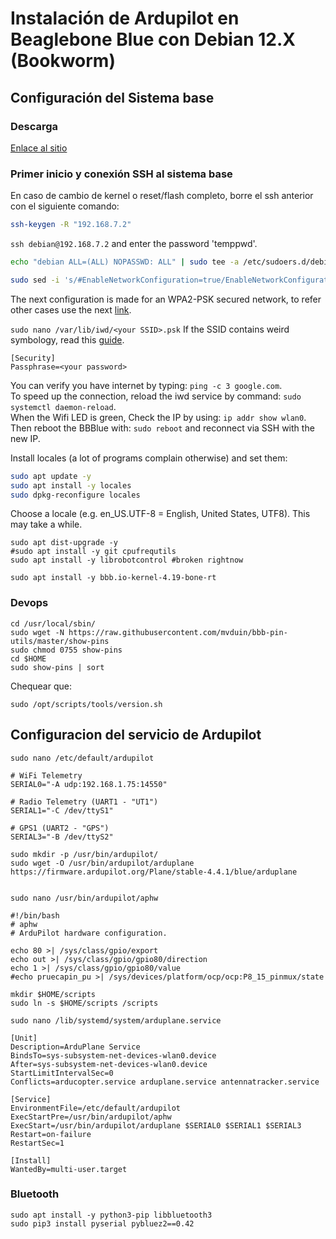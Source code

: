 # Instalación de Ardupilot en Beaglebone Blue con Debian 12.X (Bookworm)

## Configuración del Sistema base

### Descarga

[Enlace al sitio](https://forum.beagleboard.org/t/debian-12-x-bookworm-monthly-snapshot-2023-10-07/36175)

### Primer inicio y conexión SSH al sistema base

En caso de cambio de kernel o reset/flash completo, borre el ssh anterior con el siguiente comando:

```bash
ssh-keygen -R "192.168.7.2"
```

`ssh debian@192.168.7.2` and enter the password 'temppwd'.

```bash
echo "debian ALL=(ALL) NOPASSWD: ALL" | sudo tee -a /etc/sudoers.d/debian >/dev/null
```

```bash
sudo sed -i 's/#EnableNetworkConfiguration=true/EnableNetworkConfiguration=true/g' /etc/iwd/main.conf
```

The next configuration is made for an WPA2-PSK secured network, to refer other cases use the next [link](https://wiki.archlinux.org/title/Iwd).

`sudo nano /var/lib/iwd/<your SSID>.psk` If the SSID contains weird symbology, read this [guide](https://www.reddit.com/r/archlinux/comments/v7k25o/comment/ice0wa4/?utm_source=share&utm_medium=web3x&utm_name=web3xcss&utm_term=1&utm_content=share_button).

```properties
[Security]
Passphrase=<your password>
```

You can verify you have internet by typing: `ping -c 3 google.com`.  
To speed up the connection, reload the iwd service by command: `sudo systemctl daemon-reload`.  
When the Wifi LED is green, Check the IP by using: `ip addr show wlan0`.  
Then reboot the BBBlue with: `sudo reboot` and reconnect via SSH with the new IP.

Install locales (a lot of programs complain otherwise) and set them:

```bash
sudo apt update -y
sudo apt install -y locales
sudo dpkg-reconfigure locales
```

Choose a locale (e.g. en_US.UTF-8 = English, United States, UTF8). This may take a while.

```shell
sudo apt dist-upgrade -y
#sudo apt install -y git cpufrequtils 
sudo apt install -y librobotcontrol #broken rightnow
```

```shell
sudo apt install -y bbb.io-kernel-4.19-bone-rt
```

### Devops

```shell
cd /usr/local/sbin/
sudo wget -N https://raw.githubusercontent.com/mvduin/bbb-pin-utils/master/show-pins
sudo chmod 0755 show-pins 
cd $HOME
sudo show-pins | sort
```

Chequear que:

```shell
sudo /opt/scripts/tools/version.sh
```

## Configuracion del servicio de Ardupilot

```shell
sudo nano /etc/default/ardupilot 
```

```shell
# WiFi Telemetry
SERIAL0="-A udp:192.168.1.75:14550"

# Radio Telemetry (UART1 - "UT1")
SERIAL1="-C /dev/ttyS1"

# GPS1 (UART2 - "GPS")
SERIAL3="-B /dev/ttyS2"

```

```shell
sudo mkdir -p /usr/bin/ardupilot/
sudo wget -O /usr/bin/ardupilot/arduplane https://firmware.ardupilot.org/Plane/stable-4.4.1/blue/arduplane


sudo nano /usr/bin/ardupilot/aphw
```

```shell
#!/bin/bash
# aphw
# ArduPilot hardware configuration.

echo 80 >| /sys/class/gpio/export
echo out >| /sys/class/gpio/gpio80/direction
echo 1 >| /sys/class/gpio/gpio80/value
#echo pruecapin_pu >| /sys/devices/platform/ocp/ocp:P8_15_pinmux/state

```

```shell
mkdir $HOME/scripts
sudo ln -s $HOME/scripts /scripts
```

```shell
sudo nano /lib/systemd/system/arduplane.service 
```

```properties
[Unit]
Description=ArduPlane Service
BindsTo=sys-subsystem-net-devices-wlan0.device
After=sys-subsystem-net-devices-wlan0.device
StartLimitIntervalSec=0
Conflicts=arducopter.service arduplane.service antennatracker.service

[Service]
EnvironmentFile=/etc/default/ardupilot
ExecStartPre=/usr/bin/ardupilot/aphw
ExecStart=/usr/bin/ardupilot/arduplane $SERIAL0 $SERIAL1 $SERIAL3
Restart=on-failure
RestartSec=1

[Install]
WantedBy=multi-user.target

```

### Bluetooth

```shell
sudo apt install -y python3-pip libbluetooth3
sudo pip3 install pyserial pybluez2==0.42
```
